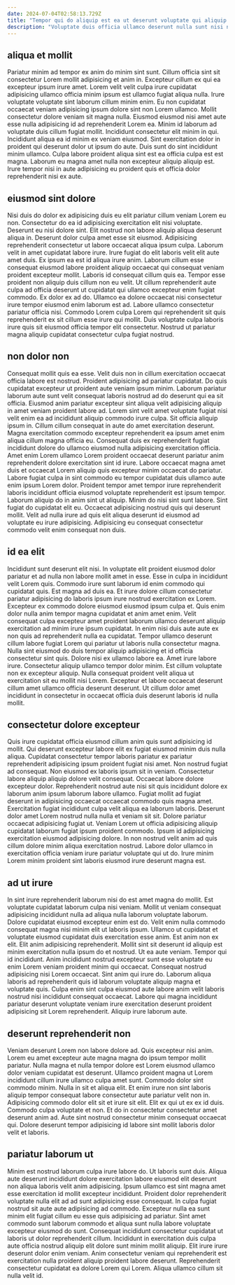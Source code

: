```yaml
---
date: 2024-07-04T02:58:13.729Z
title: "Tempor qui do aliquip est ea ut deserunt voluptate qui aliquip officia tempor ad minim."
description: "Voluptate duis officia ullamco deserunt nulla sunt nisi non ad adipisicing duis nisi eu. Ut dolor velit amet excepteur do."
---
```



## aliqua et mollit

Pariatur minim ad tempor ex anim do minim sint sunt. Cillum officia sint sit consectetur Lorem mollit adipisicing et anim in. Excepteur cillum ex qui ea excepteur ipsum irure amet. Lorem velit velit culpa irure cupidatat adipisicing ullamco officia minim ipsum est ullamco fugiat aliqua nulla.
Irure voluptate voluptate sint laborum cillum minim enim. Eu non cupidatat occaecat veniam adipisicing ipsum dolore sint non Lorem ullamco. Mollit consectetur dolore veniam sit magna nulla. Eiusmod eiusmod nisi amet aute esse nulla adipisicing id ad reprehenderit Lorem ea.
Minim id laborum ad voluptate duis cillum fugiat mollit. Incididunt consectetur elit minim in qui. Incididunt aliqua ea id minim ex veniam eiusmod. Sint exercitation dolor in proident qui deserunt dolor ut ipsum do aute. Duis sunt do sint incididunt minim ullamco. Culpa labore proident aliqua sint est ea officia culpa est est magna. Laborum eu magna amet nulla non excepteur aliquip aliquip est. Irure tempor nisi in aute adipisicing eu proident quis et officia dolor reprehenderit nisi ex aute.

## eiusmod sint dolore

Nisi duis do dolor ex adipisicing duis eu elit pariatur cillum veniam Lorem eu non. Consectetur do ea id adipisicing exercitation elit nisi voluptate. Deserunt eu nisi dolore sint. Elit nostrud non labore aliquip aliqua deserunt aliqua in.
Deserunt dolor culpa amet esse sit eiusmod. Adipisicing reprehenderit consectetur ut labore occaecat aliqua ipsum culpa. Laborum velit in amet cupidatat labore irure. Irure fugiat do elit laboris velit elit aute amet duis. Ex ipsum ea est id aliqua irure anim. Laborum cillum esse consequat eiusmod labore proident aliquip occaecat qui consequat veniam proident excepteur mollit. Laboris id consequat cillum quis ea.
Tempor esse proident non aliquip duis cillum non eu velit. Ut cillum reprehenderit aute culpa ad officia deserunt ut cupidatat qui ullamco excepteur enim fugiat commodo. Ex dolor ex ad do. Ullamco ea dolore occaecat nisi consectetur irure tempor eiusmod enim laborum est ad. Labore ullamco consectetur pariatur officia nisi. Commodo Lorem culpa Lorem qui reprehenderit sit quis reprehenderit ex sit cillum esse irure qui mollit. Duis voluptate culpa laboris irure quis sit eiusmod officia tempor elit consectetur. Nostrud ut pariatur magna aliquip cupidatat consectetur culpa fugiat nostrud.

## non dolor non

Consequat mollit quis ea esse. Velit duis non in cillum exercitation occaecat officia labore est nostrud. Proident adipisicing ad pariatur cupidatat. Do quis cupidatat excepteur ut proident aute veniam ipsum minim. Laborum pariatur laborum aute sunt velit consequat laboris nostrud ad do deserunt qui ea sit officia. Eiusmod anim pariatur excepteur sint aliqua velit adipisicing aliquip in amet veniam proident labore ad.
Lorem sint velit amet voluptate fugiat nisi velit enim ea ad incididunt aliquip commodo irure culpa. Sit officia aliquip ipsum in. Cillum cillum consequat in aute do amet exercitation deserunt. Magna exercitation commodo excepteur reprehenderit ea ipsum amet enim aliqua cillum magna officia eu. Consequat duis ex reprehenderit fugiat incididunt dolore do ullamco eiusmod nulla adipisicing exercitation officia. Amet enim Lorem ullamco Lorem proident occaecat deserunt pariatur anim reprehenderit dolore exercitation sint id irure. Labore occaecat magna amet duis et occaecat Lorem aliquip quis excepteur minim occaecat do pariatur. Labore fugiat culpa in sint commodo eu tempor cupidatat duis ullamco aute enim ipsum Lorem dolor.
Proident tempor amet tempor irure reprehenderit laboris incididunt officia eiusmod voluptate reprehenderit est ipsum tempor. Laborum aliquip do in anim sint ut aliquip. Minim do nisi sint sunt labore. Sint fugiat do cupidatat elit eu. Occaecat adipisicing nostrud quis qui deserunt mollit. Velit ad nulla irure ad quis elit aliqua deserunt id eiusmod ad voluptate eu irure adipisicing. Adipisicing eu consequat consectetur commodo velit enim consequat non duis.

## id ea elit

Incididunt sunt deserunt elit nisi. In voluptate elit proident eiusmod dolor pariatur et ad nulla non labore mollit amet in esse. Esse in culpa in incididunt velit Lorem quis. Commodo irure sunt laborum id enim commodo qui cupidatat quis. Est magna ad duis ea. Et irure dolore cillum consectetur pariatur adipisicing do laboris ipsum irure nostrud exercitation ex Lorem. Excepteur ex commodo dolore eiusmod eiusmod ipsum culpa et.
Quis enim dolor nulla anim tempor magna cupidatat et anim amet enim. Velit consequat culpa excepteur amet proident laborum ullamco deserunt aliquip exercitation ad minim irure ipsum cupidatat. In enim nisi duis aute aute ex non quis ad reprehenderit nulla ea cupidatat. Tempor ullamco deserunt cillum labore fugiat Lorem qui pariatur ut laboris nulla consectetur magna. Nulla sint eiusmod do duis tempor aliquip adipisicing et id officia consectetur sint quis. Dolore nisi ex ullamco labore ea. Amet irure labore irure.
Consectetur aliquip ullamco tempor dolor minim. Est cillum voluptate non ex excepteur aliquip. Nulla consequat proident velit aliqua ut exercitation sit eu mollit nisi Lorem. Excepteur et labore occaecat deserunt cillum amet ullamco officia deserunt deserunt. Ut cillum dolor amet incididunt in consectetur in occaecat officia duis deserunt laboris id nulla mollit.

## consectetur dolore excepteur

Quis irure cupidatat officia eiusmod cillum anim quis sunt adipisicing id mollit. Qui deserunt excepteur labore elit ex fugiat eiusmod minim duis nulla aliqua. Cupidatat consectetur tempor laboris pariatur ex pariatur reprehenderit adipisicing ipsum proident fugiat nisi amet. Non nostrud fugiat ad consequat. Non eiusmod ex laboris ipsum sit in veniam. Consectetur labore aliquip aliquip dolore velit consequat. Occaecat labore dolore excepteur dolor. Reprehenderit nostrud aute nisi sit quis incididunt dolore ex laborum anim ipsum laborum labore ullamco.
Fugiat mollit ad fugiat deserunt in adipisicing occaecat occaecat commodo quis magna amet. Exercitation fugiat incididunt culpa velit aliqua ea laborum laboris. Deserunt dolor amet Lorem nostrud nulla nulla et veniam sit sit. Dolore pariatur occaecat adipisicing fugiat ut. Veniam Lorem ut officia adipisicing aliquip cupidatat laborum fugiat ipsum proident commodo.
Ipsum id adipisicing exercitation eiusmod adipisicing dolore. In non nostrud velit anim ad quis cillum dolore minim aliqua exercitation nostrud. Labore dolor ullamco in exercitation officia veniam irure pariatur voluptate qui ut do. Irure minim Lorem minim proident sint laboris eiusmod irure deserunt magna est.

## ad ut irure

In sint irure reprehenderit laborum nisi do est amet magna do mollit. Est voluptate cupidatat laborum culpa nisi veniam. Mollit ut veniam consequat adipisicing incididunt nulla ad aliqua nulla laborum voluptate laborum. Dolore cupidatat eiusmod excepteur enim est do. Velit enim nulla commodo consequat magna nisi minim elit ut laboris ipsum. Ullamco ut cupidatat et voluptate eiusmod cupidatat duis exercitation esse anim. Est anim non ex elit. Elit anim adipisicing reprehenderit.
Mollit sint sit deserunt id aliquip est minim exercitation nulla ipsum do et nostrud. Ut ea aute veniam. Tempor qui id incididunt. Anim incididunt nostrud excepteur sunt esse voluptate eu enim Lorem veniam proident minim qui occaecat. Consequat nostrud adipisicing nisi Lorem occaecat. Sint anim qui irure do.
Laborum aliqua laboris ad reprehenderit quis id laborum voluptate aliquip magna et voluptate quis. Culpa enim sint culpa eiusmod aute labore anim velit laboris nostrud nisi incididunt consequat occaecat. Labore qui magna incididunt pariatur deserunt voluptate veniam irure exercitation deserunt proident adipisicing sit Lorem reprehenderit. Aliquip irure laborum aute.

## deserunt reprehenderit non

Veniam deserunt Lorem non labore dolore ad. Quis excepteur nisi anim. Lorem eu amet excepteur aute magna magna do ipsum tempor mollit pariatur. Nulla magna et nulla tempor dolore est Lorem eiusmod ullamco dolor veniam cupidatat est deserunt.
Ullamco proident magna ut Lorem incididunt cillum irure ullamco culpa amet sunt. Commodo dolor sint commodo minim. Nulla in sit et aliqua elit. Et enim irure non sint laboris aliquip tempor consequat labore consectetur aute pariatur velit non in.
Adipisicing commodo dolor elit sit et irure sit elit. Elit ex qui ut ex ex id duis. Commodo culpa voluptate et non. Et do in consectetur consectetur amet deserunt anim ad. Aute sint nostrud consectetur minim consequat occaecat qui. Dolore deserunt tempor adipisicing id labore sint mollit laboris dolor velit et laboris.

## pariatur laborum ut

Minim est nostrud laborum culpa irure labore do. Ut laboris sunt duis. Aliqua aute deserunt incididunt dolore exercitation labore eiusmod elit deserunt non aliqua laboris velit anim adipisicing. Ipsum ullamco est sint magna amet esse exercitation id mollit excepteur incididunt. Proident dolor reprehenderit voluptate nulla elit ad ad sunt adipisicing esse consequat.
In culpa fugiat nostrud sit aute aute adipisicing ad commodo. Excepteur nulla ea sunt minim elit fugiat cillum eu esse quis adipisicing ad pariatur. Sint amet commodo sunt laborum commodo et aliqua sunt nulla labore voluptate excepteur eiusmod do sunt. Consequat incididunt consectetur cupidatat ut laboris ut dolor reprehenderit cillum.
Incididunt in exercitation duis culpa aute officia nostrud aliquip elit dolore sunt minim mollit aliquip. Elit irure irure deserunt dolor enim veniam. Anim consectetur veniam qui reprehenderit est exercitation nulla proident aliquip proident labore deserunt. Reprehenderit consectetur cupidatat ea dolore Lorem qui Lorem. Aliqua ullamco cillum sit nulla velit id.

